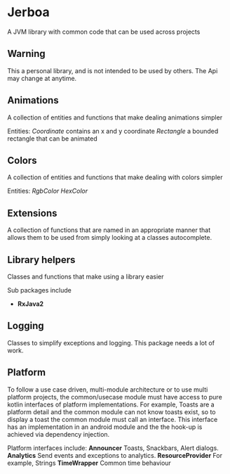 # Jerboa
A JVM library with common code that can be used across projects

## Warning
This a personal library, and is not intended to be used by others. The Api may change at anytime.

## Animations
A collection of entities and functions that make dealing animations simpler

Entities:
*Coordinate* contains an x and y coordinate
*Rectangle* a bounded rectangle that can be animated

## Colors
A collection of entities and functions that make dealing with colors simpler

Entities:
*RgbColor*
*HexColor*

## Extensions
A collection of functions that are named in an appropriate manner that allows them to be used from simply looking at a classes autocomplete.

## Library helpers
Classes and functions that make using a library easier

Sub packages include
- **RxJava2**

## Logging
Classes to simplify exceptions and logging. This package needs a lot of work.

## Platform
To follow a use case driven, multi-module architecture or to use multi platform projects, the common/usecase module must have access to pure kotlin interfaces of platform implementations. For example, Toasts are a platform detail and the common module can not know toasts exist, so to display a toast the common module must call an interface. This interface has an implementation in an android module and the the hook-up is achieved via dependency injection.

Platform interfaces include:
**Announcer** Toasts, Snackbars, Alert dialogs.
**Analytics** Send events and exceptions to analytics.
**ResourceProvider** For example, Strings
**TimeWrapper** Common time behaviour
